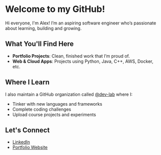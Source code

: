 # Welcome to my GitHub!
Hi everyone, I'm Alex! I’m an aspiring software engineer who’s passionate about learning, building and growing.

## What You'll Find Here

- **Portfolio Projects**: Clean, finished work that I’m proud of.
- **Web & Cloud Apps**: Projects using Python, Java, C++, AWS, Docker, etc.

## Where I Learn

I also maintain a GitHub organization called [@dev-lab](https://github.com/dev-lab) where I:
- Tinker with new languages and frameworks
- Complete coding challenges
- Upload course projects and experiments

## Let's Connect

- [LinkedIn](https://linkedin.com/in/alex-reveles)
- [Portfolio Website](https://yourwebsite.com)
